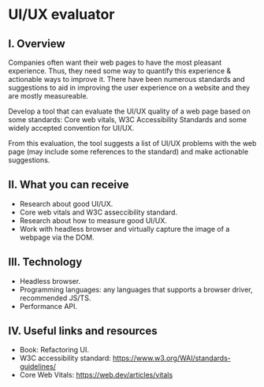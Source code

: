 # UI/UX evaluator

## I. Overview
Companies often want their web pages to have the most pleasant experience. Thus, they need some way to quantify this experience & actionable ways to improve it. There have been numerous standards and suggestions to aid in improving the user experience on a website and they are mostly measureable.

Develop a tool that can evaluate the UI/UX quality of a web page based on some standards: Core web vitals, W3C Accessibility Standards and some widely accepted convention for UI/UX.

From this evaluation, the tool suggests a list of UI/UX problems with the web page (may include some references to the standard) and make actionable suggestions.

## II. What you can receive
* Research about good UI/UX.
* Core web vitals and W3C asseccibility standard.
* Research about how to measure good UI/UX.
* Work with headless browser and virtually capture the image of a webpage via the DOM.

## III. Technology
* Headless browser.
* Programming languages: any languages that supports a browser driver, recommended JS/TS.
* Performance API.

## IV. Useful links and resources
* Book: Refactoring UI.
* W3C accessibility standard: https://www.w3.org/WAI/standards-guidelines/
* Core Web Vitals: https://web.dev/articles/vitals
